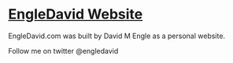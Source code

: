 # [EngleDavid Website](https://startbootstrap.com/template-overviews/freelancer/)

EngleDavid.com was built by David M Engle as a personal website. 

Follow me on twitter @engledavid
